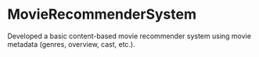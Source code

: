 # MovieRecommenderSystem
Developed a basic content-based movie recommender system using movie metadata (genres, overview, cast, etc.).
